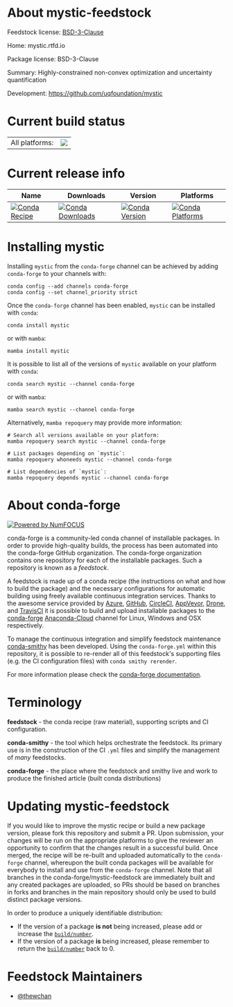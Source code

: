 About mystic-feedstock
======================

Feedstock license: [BSD-3-Clause](https://github.com/conda-forge/mystic-feedstock/blob/main/LICENSE.txt)

Home: mystic.rtfd.io

Package license: BSD-3-Clause

Summary: Highly-constrained non-convex optimization and uncertainty quantification

Development: https://github.com/uqfoundation/mystic

Current build status
====================


<table><tr><td>All platforms:</td>
    <td>
      <a href="https://dev.azure.com/conda-forge/feedstock-builds/_build/latest?definitionId=16521&branchName=main">
        <img src="https://dev.azure.com/conda-forge/feedstock-builds/_apis/build/status/mystic-feedstock?branchName=main">
      </a>
    </td>
  </tr>
</table>

Current release info
====================

| Name | Downloads | Version | Platforms |
| --- | --- | --- | --- |
| [![Conda Recipe](https://img.shields.io/badge/recipe-mystic-green.svg)](https://anaconda.org/conda-forge/mystic) | [![Conda Downloads](https://img.shields.io/conda/dn/conda-forge/mystic.svg)](https://anaconda.org/conda-forge/mystic) | [![Conda Version](https://img.shields.io/conda/vn/conda-forge/mystic.svg)](https://anaconda.org/conda-forge/mystic) | [![Conda Platforms](https://img.shields.io/conda/pn/conda-forge/mystic.svg)](https://anaconda.org/conda-forge/mystic) |

Installing mystic
=================

Installing `mystic` from the `conda-forge` channel can be achieved by adding `conda-forge` to your channels with:

```
conda config --add channels conda-forge
conda config --set channel_priority strict
```

Once the `conda-forge` channel has been enabled, `mystic` can be installed with `conda`:

```
conda install mystic
```

or with `mamba`:

```
mamba install mystic
```

It is possible to list all of the versions of `mystic` available on your platform with `conda`:

```
conda search mystic --channel conda-forge
```

or with `mamba`:

```
mamba search mystic --channel conda-forge
```

Alternatively, `mamba repoquery` may provide more information:

```
# Search all versions available on your platform:
mamba repoquery search mystic --channel conda-forge

# List packages depending on `mystic`:
mamba repoquery whoneeds mystic --channel conda-forge

# List dependencies of `mystic`:
mamba repoquery depends mystic --channel conda-forge
```


About conda-forge
=================

[![Powered by
NumFOCUS](https://img.shields.io/badge/powered%20by-NumFOCUS-orange.svg?style=flat&colorA=E1523D&colorB=007D8A)](https://numfocus.org)

conda-forge is a community-led conda channel of installable packages.
In order to provide high-quality builds, the process has been automated into the
conda-forge GitHub organization. The conda-forge organization contains one repository
for each of the installable packages. Such a repository is known as a *feedstock*.

A feedstock is made up of a conda recipe (the instructions on what and how to build
the package) and the necessary configurations for automatic building using freely
available continuous integration services. Thanks to the awesome service provided by
[Azure](https://azure.microsoft.com/en-us/services/devops/), [GitHub](https://github.com/),
[CircleCI](https://circleci.com/), [AppVeyor](https://www.appveyor.com/),
[Drone](https://cloud.drone.io/welcome), and [TravisCI](https://travis-ci.com/)
it is possible to build and upload installable packages to the
[conda-forge](https://anaconda.org/conda-forge) [Anaconda-Cloud](https://anaconda.org/)
channel for Linux, Windows and OSX respectively.

To manage the continuous integration and simplify feedstock maintenance
[conda-smithy](https://github.com/conda-forge/conda-smithy) has been developed.
Using the ``conda-forge.yml`` within this repository, it is possible to re-render all of
this feedstock's supporting files (e.g. the CI configuration files) with ``conda smithy rerender``.

For more information please check the [conda-forge documentation](https://conda-forge.org/docs/).

Terminology
===========

**feedstock** - the conda recipe (raw material), supporting scripts and CI configuration.

**conda-smithy** - the tool which helps orchestrate the feedstock.
                   Its primary use is in the construction of the CI ``.yml`` files
                   and simplify the management of *many* feedstocks.

**conda-forge** - the place where the feedstock and smithy live and work to
                  produce the finished article (built conda distributions)


Updating mystic-feedstock
=========================

If you would like to improve the mystic recipe or build a new
package version, please fork this repository and submit a PR. Upon submission,
your changes will be run on the appropriate platforms to give the reviewer an
opportunity to confirm that the changes result in a successful build. Once
merged, the recipe will be re-built and uploaded automatically to the
`conda-forge` channel, whereupon the built conda packages will be available for
everybody to install and use from the `conda-forge` channel.
Note that all branches in the conda-forge/mystic-feedstock are
immediately built and any created packages are uploaded, so PRs should be based
on branches in forks and branches in the main repository should only be used to
build distinct package versions.

In order to produce a uniquely identifiable distribution:
 * If the version of a package **is not** being increased, please add or increase
   the [``build/number``](https://docs.conda.io/projects/conda-build/en/latest/resources/define-metadata.html#build-number-and-string).
 * If the version of a package **is** being increased, please remember to return
   the [``build/number``](https://docs.conda.io/projects/conda-build/en/latest/resources/define-metadata.html#build-number-and-string)
   back to 0.

Feedstock Maintainers
=====================

* [@thewchan](https://github.com/thewchan/)

